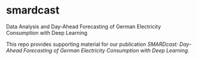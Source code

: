 # smardcast
Data Analysis and Day-Ahead Forecasting of German Electricity Consumption with Deep Learning

This repo provides supporting material for our publication _SMARDcast: Day-Ahead Forecasting of German Electricity Consumption with Deep Learning_.
